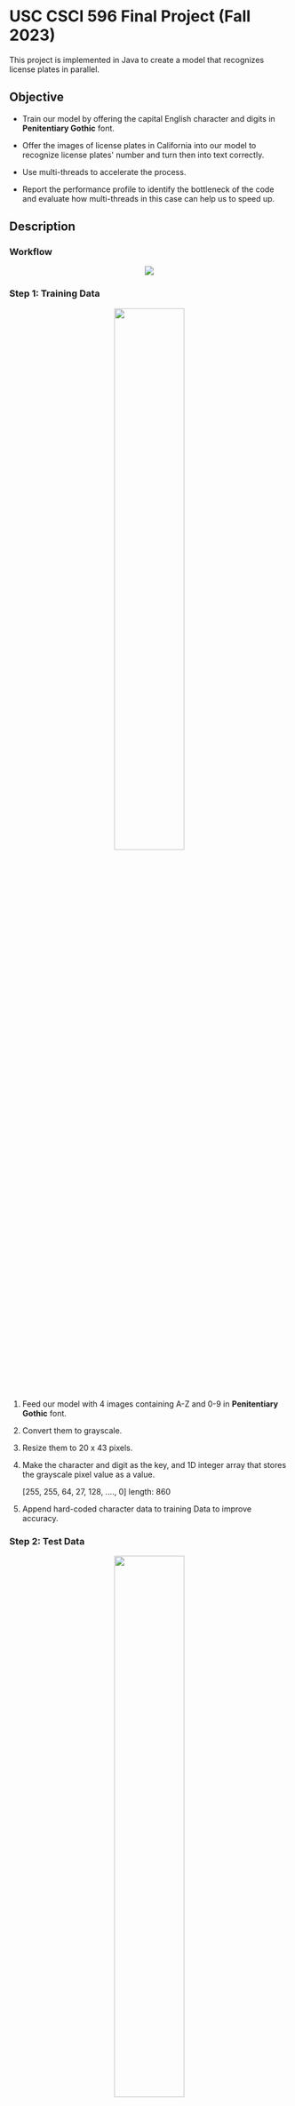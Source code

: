# USC CSCI 596 Final Project (Fall 2023)
This project is implemented in Java to create a model that recognizes license plates in parallel. 

## Objective
- Train our model by offering the capital English character and digits in **Penitentiary Gothic** font.

- Offer the images of license plates in California into our model to recognize license plates' number and turn then into text correctly.

- Use multi-threads to accelerate the process.

- Report the performance profile to identify the bottleneck of the code and evaluate how multi-threads in this case can help us to speed up.

## Description
### Workflow
<p align="center">
   <img src="images/Flowchart.png">
</p>

### Step 1: Training Data
<p align="center">
   <img src="images/demo1.png" width=50% height=50%>
</p>

1. Feed our model with 4 images containing A-Z and 0-9 in **Penitentiary Gothic** font.

2. Convert them to grayscale.

3. Resize them to 20 x 43 pixels.

4. Make the character and digit as the key, and 1D integer array that stores the grayscale pixel value as a value.
   
   [255, 255, 64, 27, 128, ...., 0] length: 860

5. Append hard-coded character data to training Data to improve accuracy.

### Step 2: Test Data
<p align="center">
   <img src="images/demo2.png" width=50% height=50%>
</p>

1. Load license plate images to trained model.

2. Crop out top and bottom margins.

3. Use edge detection to separate each character and digit.

4. Calculate grayscale value of each character and digit in a 1D integer array.

   [226, 240, 65, 29, 124, ...., 0] length: 860

5. Use 1NN method to find the nearest neighbor as the output character or digit.

6. Compare the output and the label into a file.

### Step 3: Multi-threading speed up
1. Incorporate multi threads method to train our models with data.

2. Recognize abundant of license plate images simultaneously.

3. Report the performance profile to identify the bottle neck of the code and evaluate how multi-threads in this case can help us to speed up.

## Implementation

### Environment
- Operating System: MacOS Sonoma 14.2
- CPU: Apple M1 Pro (10 cores, 3.22GHz)
- Profiling Tool: Intellij Profiler
### Single-Threaded Training, Single-Threaded Recognition
Using the sample code from [2], we used single thread to train and recognize the test data(n = 30) at first. The result is as follows:

| #       | Time(ms) |
|---------|----------|
| 1       |49.05671660043299|
| 2       |46.057362500578165|
| 3       |48.585249999538064|
| 4       |47.26977499946952|
| 5       |46.15939580090344|
| 6       |47.3930583987385|
| 7       |47.39126249961555|
| 8       |47.2568790987134|
| 9       |51.24353750050068|
| 10      |50.26253329962492|
| Average |48.06757707|

### Multi-Threaded Training, Multi-Threaded Recognition (ALPR.java)
With a brief understanding of how the single-threaded program works, we then started to parallelize the program using multi-threading and tried to find the best performance, and we got the following results:

| # of threads | Time(ms)           |
|--------------|--------------------|
|1	| 48.26430410146713  |
|2	| 16.126074999570847 |
|3	| 14.657600000500679 |
|5	| 18.433133399114013 |
|6	| 16.172600001096725 |
|10| 23.696162501350045 |
|15| 32.35087089985609  |
|30| 61.7450833003968   |

<img src="images/graph1.png" width=80% height=80%>

One key observation from the above graph is that there is a significant improvement using multi-threading in terms of performance, but as the number of threads gets larger, the run time also increases. Therefore, we used the profiler to do a thorough analysis.

Flame graph using 2 threads:

<img src="images/2threads.png" width=50% height=50%>

Flame graph using 30 threads:

<img src="images/30threads.png" width=50% height=50%>

Comparing the above two graphs, we can see that using 30 threads will create a huge amount of overhead in ALPR.triain(), the model training process. Hence, we tried the following idea and it turned out to be the best result we can get.

### Single-Threaded Training, Multi-Threaded Recognition (ALPR2.java)
Finally, we decided to use one single thread to train the model to reduce the overhead while still using multi-threads to recognize the plates. The result is as follows:

| # of threads | Time(ms)           |
|-------------|--------------------|
| 1	          | 27.904991699382663 |
| 2	          |12.330941600725055|
| 3	          |8.415737500414252|
| 5	          |5.632704200223088|
| 6	          |5.021720798686147|
| 10	         |4.205070799216628|
| 15	         |5.060437500476837|
| 30	         |4.273858400061727|


<img src="images/graph3.png" width=80% height=80%>

## Reference

The code was based on and derived from
- [1] Youtube channel: Oggi AI - Java image filter
   - https://www.youtube.com/playlist?list=PLj8W7XIvO93p1v-f_eSP3yDu4PVK9Pbrt
- [2] GitHub Page: Joe James
   - https://github.com/joeyajames/Java/tree/master/ALPR
   - https://github.com/joeyajames/Java/tree/master/Image%20Filters

## Contributors

- Kuan-Te (Johnny) Lee
- Yi-Ning (Kenny) Lin
- Yi-Hsuan (Ashley) Chen

